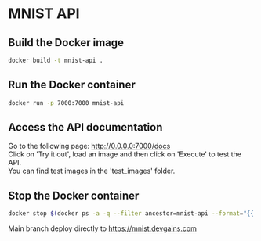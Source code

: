 # MNIST API

## Build the Docker image
```bash
docker build -t mnist-api .
```

## Run the Docker container
```bash
docker run -p 7000:7000 mnist-api
```

## Access the API documentation
Go to the following page: http://0.0.0.0:7000/docs <br>
Click on 'Try it out', load an image and then click on 'Execute' to test the API. <br>
You can find test images in the 'test_images' folder.

## Stop the Docker container
```bash
docker stop $(docker ps -a -q --filter ancestor=mnist-api --format="{{.ID}}")
```
Main branch deploy directly to https://mnist.devgains.com
```
